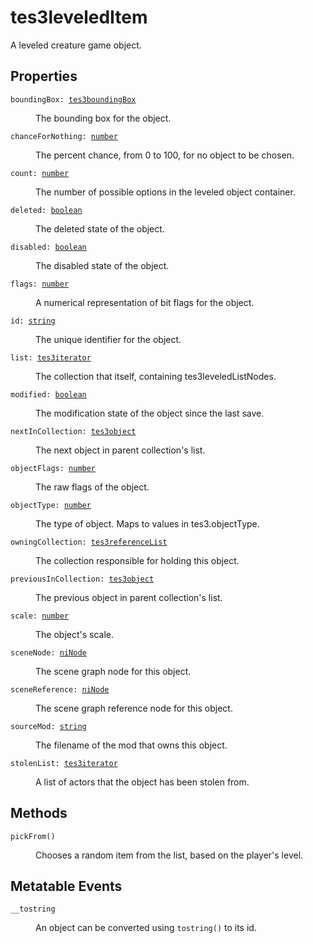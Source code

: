 # tes3leveledItem

A leveled creature game object.

## Properties

<dl class="describe">
<dt><code class="descname">boundingBox: <a href="https://mwse.readthedocs.io/en/latest/lua/type/tes3boundingBox.html">tes3boundingBox</a></code></dt>
<dd>

The bounding box for the object.

</dd>
<dt><code class="descname">chanceForNothing: <a href="https://mwse.readthedocs.io/en/latest/lua/type/number.html">number</a></code></dt>
<dd>

The percent chance, from 0 to 100, for no object to be chosen.

</dd>
<dt><code class="descname">count: <a href="https://mwse.readthedocs.io/en/latest/lua/type/number.html">number</a></code></dt>
<dd>

The number of possible options in the leveled object container.

</dd>
<dt><code class="descname">deleted: <a href="https://mwse.readthedocs.io/en/latest/lua/type/boolean.html">boolean</a></code></dt>
<dd>

The deleted state of the object.

</dd>
<dt><code class="descname">disabled: <a href="https://mwse.readthedocs.io/en/latest/lua/type/boolean.html">boolean</a></code></dt>
<dd>

The disabled state of the object.

</dd>
<dt><code class="descname">flags: <a href="https://mwse.readthedocs.io/en/latest/lua/type/number.html">number</a></code></dt>
<dd>

A numerical representation of bit flags for the object.

</dd>
<dt><code class="descname">id: <a href="https://mwse.readthedocs.io/en/latest/lua/type/string.html">string</a></code></dt>
<dd>

The unique identifier for the object.

</dd>
<dt><code class="descname">list: <a href="https://mwse.readthedocs.io/en/latest/lua/type/tes3iterator.html">tes3iterator</a></code></dt>
<dd>

The collection that itself, containing tes3leveledListNodes.

</dd>
<dt><code class="descname">modified: <a href="https://mwse.readthedocs.io/en/latest/lua/type/boolean.html">boolean</a></code></dt>
<dd>

The modification state of the object since the last save.

</dd>
<dt><code class="descname">nextInCollection: <a href="https://mwse.readthedocs.io/en/latest/lua/type/tes3object.html">tes3object</a></code></dt>
<dd>

The next object in parent collection's list.

</dd>
<dt><code class="descname">objectFlags: <a href="https://mwse.readthedocs.io/en/latest/lua/type/number.html">number</a></code></dt>
<dd>

The raw flags of the object.

</dd>
<dt><code class="descname">objectType: <a href="https://mwse.readthedocs.io/en/latest/lua/type/number.html">number</a></code></dt>
<dd>

The type of object. Maps to values in tes3.objectType.

</dd>
<dt><code class="descname">owningCollection: <a href="https://mwse.readthedocs.io/en/latest/lua/type/tes3referenceList.html">tes3referenceList</a></code></dt>
<dd>

The collection responsible for holding this object.

</dd>
<dt><code class="descname">previousInCollection: <a href="https://mwse.readthedocs.io/en/latest/lua/type/tes3object.html">tes3object</a></code></dt>
<dd>

The previous object in parent collection's list.

</dd>
<dt><code class="descname">scale: <a href="https://mwse.readthedocs.io/en/latest/lua/type/number.html">number</a></code></dt>
<dd>

The object's scale.

</dd>
<dt><code class="descname">sceneNode: <a href="https://mwse.readthedocs.io/en/latest/lua/type/niNode.html">niNode</a></code></dt>
<dd>

The scene graph node for this object.

</dd>
<dt><code class="descname">sceneReference: <a href="https://mwse.readthedocs.io/en/latest/lua/type/niNode.html">niNode</a></code></dt>
<dd>

The scene graph reference node for this object.

</dd>
<dt><code class="descname">sourceMod: <a href="https://mwse.readthedocs.io/en/latest/lua/type/string.html">string</a></code></dt>
<dd>

The filename of the mod that owns this object.

</dd>
<dt><code class="descname">stolenList: <a href="https://mwse.readthedocs.io/en/latest/lua/type/tes3iterator.html">tes3iterator</a></code></dt>
<dd>

A list of actors that the object has been stolen from.

</dd>
</dl>

## Methods

<dl class="describe">
<dt><code class="descname">pickFrom()</code></dt>
<dd>

Chooses a random item from the list, based on the player's level.

</dd>
</dl>

## Metatable Events

<dl class="describe">
<dt><code class="descname">__tostring</code></dt>
<dd>

An object can be converted using `tostring()` to its id.

</dd>
</dl>

